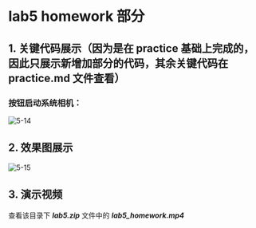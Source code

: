 # lab5 homework 部分
>
## 1. 关键代码展示（因为是在 practice 基础上完成的，因此只展示新增加部分的代码，其余关键代码在 practice.md 文件查看）
>
### 按钮启动系统相机：
![5-14](https://github.com/IVY-1999/android_1813066/blob/main/image/lab5/14.png)
>
## 2. 效果图展示
![5-15](https://github.com/IVY-1999/android_1813066/blob/main/image/lab5/15.png)
>
## 3. 演示视频
查看该目录下 ***lab5.zip*** 文件中的 ***lab5_homework.mp4*** 

